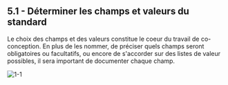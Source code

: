 ## 5.1 - Déterminer les champs et valeurs du standard 

Le choix des champs et des valeurs constitue le coeur du travail de co-conception. En plus de les nommer, de préciser quels champs seront obligatoires ou facultatifs, ou encore de s'accorder sur des listes de valeur possibles, il sera important de documenter chaque champ. 

![1-1](/images/algo/1-1.png)

